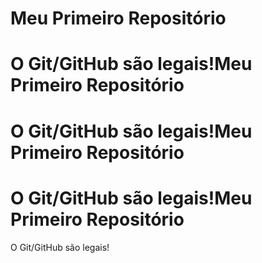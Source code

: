 Meu Primeiro Repositório 
======================== 

O Git/GitHub são legais!Meu Primeiro Repositório 
======================== 

O Git/GitHub são legais!Meu Primeiro Repositório 
======================== 

O Git/GitHub são legais!Meu Primeiro Repositório 
======================== 

O Git/GitHub são legais!